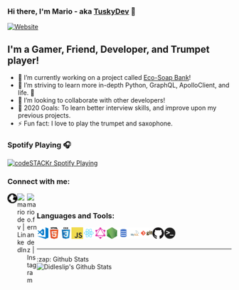 ### Hi there, I'm Mario - aka [TuskyDev][website] 👋

[![Website](https://img.shields.io/website?label=Portfolio&style=for-the-badge&url=https://mariofernandez.dev/)](https://mariofernandez.dev/)

## I'm a Gamer, Friend, Developer, and Trumpet player!
- 🔭 I’m currently working on a project called [Eco-Soap Bank][EcoSoap]!
- 🌱 I’m striving to learn more in-depth Python, GraphQL, ApolloClient, and life. 🤣
- 👯 I’m looking to collaborate with other developers!
- 🥅 2020 Goals: To learn better interview skills, and improve upon my previous projects.
- ⚡ Fun fact: I love to play the trumpet and saxophone.

### Spotify Playing 🎧
[<img src="https://now-playing-codestackr.vercel.app/api/spotify-playing" alt="codeSTACKr Spotify Playing" width="350" />](https://open.spotify.com/user/swyqyimdc12jajde4vpwd2x1b)

### Connect with me:

[<img align="left" alt="mariofernandez.dev" width="22px" src="https://raw.githubusercontent.com/iconic/open-iconic/master/svg/globe.svg" />][website]
[<img align="left" alt="mariodev | LinkedIn" width="22px" src="https://cdn.jsdelivr.net/npm/simple-icons@v3/icons/linkedin.svg" />][linkedin]
[<img align="left" alt="marioo.fernandez | Instagram" width="22px" src="https://cdn.jsdelivr.net/npm/simple-icons@v3/icons/instagram.svg" />][instagram]

<br />

### Languages and Tools:

<img align="left" alt="Visual Studio Code" width="26px" src="https://raw.githubusercontent.com/github/explore/80688e429a7d4ef2fca1e82350fe8e3517d3494d/topics/visual-studio-code/visual-studio-code.png" />
<img align="left" alt="HTML5" width="26px" src="https://raw.githubusercontent.com/github/explore/80688e429a7d4ef2fca1e82350fe8e3517d3494d/topics/html/html.png" />
<img align="left" alt="CSS3" width="26px" src="https://raw.githubusercontent.com/github/explore/80688e429a7d4ef2fca1e82350fe8e3517d3494d/topics/css/css.png" />
<img align="left" alt="JavaScript" width="26px" src="https://raw.githubusercontent.com/github/explore/80688e429a7d4ef2fca1e82350fe8e3517d3494d/topics/javascript/javascript.png" />
<img align="left" alt="React" width="26px" src="https://raw.githubusercontent.com/github/explore/80688e429a7d4ef2fca1e82350fe8e3517d3494d/topics/react/react.png" />
<img align="left" alt="GraphQL" width="26px" src="https://raw.githubusercontent.com/github/explore/80688e429a7d4ef2fca1e82350fe8e3517d3494d/topics/graphql/graphql.png" />
<img align="left" alt="Node.js" width="26px" src="https://raw.githubusercontent.com/github/explore/80688e429a7d4ef2fca1e82350fe8e3517d3494d/topics/nodejs/nodejs.png" />
<img align="left" alt="SQL" width="26px" src="https://raw.githubusercontent.com/github/explore/80688e429a7d4ef2fca1e82350fe8e3517d3494d/topics/sql/sql.png" />
<img align="left" alt="MySQL" width="26px" src="https://raw.githubusercontent.com/github/explore/80688e429a7d4ef2fca1e82350fe8e3517d3494d/topics/mysql/mysql.png" />
<img align="left" alt="Git" width="26px" src="https://raw.githubusercontent.com/github/explore/80688e429a7d4ef2fca1e82350fe8e3517d3494d/topics/git/git.png" />
<img align="left" alt="GitHub" width="26px" src="https://raw.githubusercontent.com/github/explore/78df643247d429f6cc873026c0622819ad797942/topics/github/github.png" />
<img align="left" alt="Terminal" width="26px" src="https://raw.githubusercontent.com/github/explore/80688e429a7d4ef2fca1e82350fe8e3517d3494d/topics/terminal/terminal.png" />

<br />
<br />

---

<summary>:zap: Github Stats</summary>

<img align="left" alt="Didleslip's Github Stats" src="https://github-readme-stats.vercel.app/api?username=tuskydev" />



[website]: https://mariofernandez.dev/
[instagram]: https://instagram.com/marioo.fernandez
[linkedin]: https://www.linkedin.com/in/tuskydev/
[EcoSoap]: https://github.com/Lambda-School-Labs/Labs25-Ecosoap-TeamC-FE
